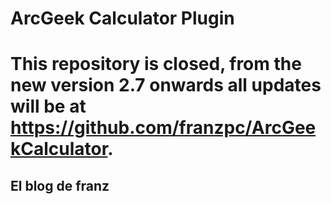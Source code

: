 # ArcGeek Calculator Plugin

# This repository is closed, from the new version 2.7 onwards all updates will be at https://github.com/franzpc/ArcGeekCalculator.

## El blog de franz
